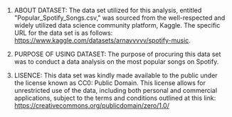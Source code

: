 1. ABOUT DATASET:
The data set utilized for this analysis, entitled "Popular_Spotify_Songs.csv," was sourced from the well-respected and widely utilized data science community platform, Kaggle.
The specific URL for the data set is as follows: https://www.kaggle.com/datasets/arnavvvvv/spotify-music.

3. PURPOSE OF USING DATASET:
The purpose of procuring this data set was to conduct a data analysis on the most popular songs on Spotify.

4. LISENCE:
This data set was kindly made available to the public under the license known as CC0: Public Domain.
This license allows for unrestricted use of the data, including both personal and commercial applications,
subject to the terms and conditions outlined at this link: https://creativecommons.org/publicdomain/zero/1.0/
